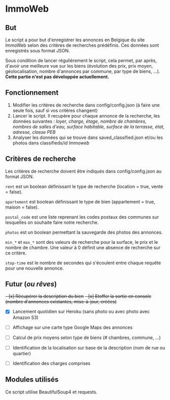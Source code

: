 # ImmoWeb

## But
Le script a pour but d'enregistrer les annonces en Belgique du site ImmoWeb selon des critères de recherches prédéfinis.
Ces données sont enregistrés sous format JSON. 

Sous condition de lancer régulièrement le script, cela permet, par après, d'avoir une meilleure vue sur les biens (évolution des prix, prix moyen, géolocalisation, nombre d'annonces par commune, par type de biens, ...). **Cette partie n'est pas développée actuellement.**

## Fonctionnement
1. Modifier les critères de recherche dans config/config.json (à faire une seule fois, sauf si vos critères changent)
2. Lancer le script. Il recupère pour chaque annonce de la recherche, les données suivantes : _loyer, charge, étage, nombre de chambres, nombres de salles d'eau, surface habitable, surface de la terrasse, état, adresse, classe PEB_
3. Analyser les données qui se trouve dans saved_classified.json et/ou les photos dans classifieds/_id Immoweb_


## Critères de recherche
Les critères de recherche doivent être indiqués dans config/config.json au format JSON.

`rent` est un boolean définissant le type de recherche (location = true, vente = false).

`apartement` est boolean définissant le type de bien (appartement = true, maison = false).

`postal_code` est une liste reprenant les codes postaux des communes sur lesquelles on souhaite faire notre recherche.

`photos` est un boolean permettant la sauvegarde des photos des annonces.

`min_*` et `max_*` sont des valeurs de recherche pour la surface, le prix et le nombre de chambre. Une valeur à 0 définit une absence de recherche sur ce critère.

`stop-time` est le nombre de secondes qui s'écoulent entre chaque requête pour une nouvelle annonce.


## Futur (_ou rêves_)
~~- [x] Récupérer la description du bien~~
~~- [x] Etoffer la sortie en console (nombre d'annonces existantes, mise-à-jour, créées)~~
- [x] Lancement quotidien sur Heroku (sans photo ou avec photo avec Amazon S3)
- [ ] Affichage sur une carte type Google Maps des annonces
- [ ] Calcul de prix moyens selon type de biens (# chambres, commune, ...)
- [ ] Identification de la localisation sur base de la description (nom de rue ou quartier)
- [ ] Identification des charges comprises


## Modules utilisés
Ce script utilise BeautifulSoup4 et requests.
